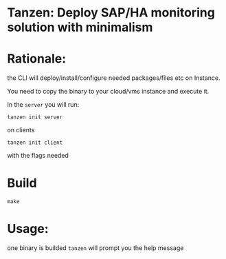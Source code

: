 # Tanzen: Deploy SAP/HA monitoring solution with minimalism

# Rationale:

the CLI will deploy/install/configure needed packages/files etc on Instance.

You need to copy the binary to your cloud/vms instance and execute it.

In the `server` you will run:

`tanzen init server`

on clients

`tanzen init client`

with the flags needed

# Build

`make`

# Usage:

one binary is builded `tanzen` will prompt you the help message
